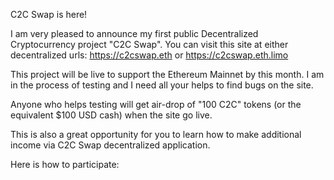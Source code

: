 C2C Swap is here!

I am very pleased to announce my first public Decentralized Cryptocurrency project "C2C Swap". You can visit this site at either decentralized urls: https://c2cswap.eth or https://c2cswap.eth.limo

This project will be live to support the Ethereum Mainnet by this month. I am in the process of testing and I need all your helps to find bugs on the site.

Anyone who helps testing will get air-drop of "100 C2C" tokens (or the equivalent $100 USD cash) when the site go live.

This is also a great opportunity for you to learn how to make additional income via C2C Swap decentralized application.

Here is how to participate:

